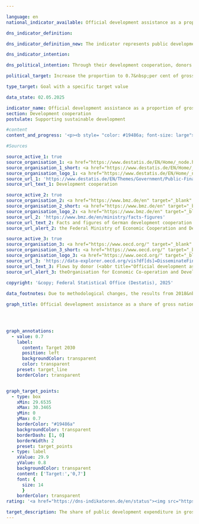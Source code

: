 ```yaml
---

language: en        
national_indicator_available: Official development assistance as a proportion of gross national income        

dns_indicator_definition:         

dns_indicator_definition_new: The indicator represents public development expenditure in relation to gross national income, the so-called <abbr title="Official development assistance" tabindex="0">ODA</abbr> ratio (in per cent). This comprises the share of official development assistance (<abbr title="Official development assistance" tabindex="0">ODA</abbr>) in relation to gross national income (<abbr title="Gross national income" tabindex="0">GNI</abbr>). Since 2018, the calculation has been based on the grant equivalent method.        

dns_indicator_intention:         

dns_political_intention: Through their development cooperation, donors contribute to reducing global poverty, alleviating humanitarian emergencies, securing peace, realising democracy, making globalisation fair and protecting the environment. In order to fulfil this responsibility, the German government is committed to the goal originally set by the United Nations General Assembly (<abbr title="United Nations" tabindex="0">UN</abbr>) in 1970&nbsp;of increasing the share of official development assistance (<abbr title="Official development assistance" tabindex="0">ODA</abbr>) in gross national income (<abbr title="Gross national income" tabindex="0">GNI</abbr>) (<abbr title="Official development assistance" tabindex="0">ODA</abbr> ratio) to 0.7&nbsp;percent.        

political_target: Increase the proportion to 0.7&nbsp;per cent of gross national income (<abbr title="Gross national income" tabindex="0">GNI</abbr>) by 2030        

type_target: Goal with a specific target value        

data_state: 02.05.2025        

indicator_name: Official development assistance as a proportion of gross national income        
section: Development cooperation        
postulate: Supporting sustainable development        

#content         
content_and_progress: '<p><b style= "color: #19486a; font-size: large">17.1&nbsp;Official development assistance as a proportion of gross national income</b><br><br>On behalf of the Federal Ministry for Economic Cooperation and Development (<abbr title="Federal Ministry for Economic Cooperation and Development" tabindex="0">BMZ</abbr>), the Federal Statistical Office of Germany compiles the development cooperation statistics from which Official Development Assistance (<abbr title="Official development assistance" tabindex="0">ODA</abbr>) is derived. Whether an expenditure can be classified as <abbr title="Official development assistance" tabindex="0">ODA</abbr> is governed by the directives of the Development Assistance Committee (<abbr title="Development Assistance Committee" tabindex="0">DAC</abbr>) of the Organisation for Economic Co-operation and Development (<abbr title="Organisation for Economic Co-operation and Development" tabindex="0">OECD</abbr>).<br><br><abbr title="Official development assistance" tabindex="0">ODA</abbr> includes public flows provided on concessional terms with the primary objective of promoting the economic and social development of developing countries. This includes, in particular, expenditure for financial and technical cooperation, humanitarian assistance, as well as contributions to development cooperation activities of multilateral institutions such as the United Nations (<abbr title="United Nations" tabindex="0">UN</abbr>), the European Union (<abbr title="European Union" tabindex="0">EU</abbr>), the World Bank Group, or regional development banks.<br><br>In addition, under certain conditions, expenditures for peace missions, debt relief, or specific in-donor country costs&nbsp;–&nbsp;such as tuition costs for students from developing countries, in-country refugee costs, or spending on development-related research&nbsp;–&nbsp;may also be recognised as <abbr title="Official development assistance" tabindex="0">ODA</abbr>.<br><br>Gross National Income (<abbr title="Gross national income" tabindex="0">GNI</abbr>) is a measure of the primary distribution of income generated by the economic activities of all residents before government redistribution through taxes, social contributions, and transfers. <abbr title="Gross national income" tabindex="0">GNI</abbr> captures all income of residents and resident economic entities, regardless of whether the income is generated domestically or from abroad. This is the key distinction from Gross Domestic Product (<abbr title="Gross domestic product" tabindex="0">GDP</abbr>), which is based on the location of production and thus follows the domestic production principle.<br><br>The list of countries eligible to receive <abbr title="Official development assistance" tabindex="0">ODA</abbr> is determined by the <abbr title="Organisation for Economic Co-operation and Development" tabindex="0">OECD</abbr>-DAC. It includes the Least Developed Countries (<abbr title="Least developed countries" tabindex="0">LDCs</abbr>) as well as other countries with low and middle per capita <abbr title="Gross national income" tabindex="0">GNI</abbr>. This list is regularly reviewed and updated; countries may be added or removed.<br><br>In 2018, the valuation method for debt instruments (loans, bonds, and debt relief) was revised: the previous net disbursement approach was replaced by the grant equivalent method. Under this method, only the grant element of an instrument&nbsp;–&nbsp;calculated based on factors such as interest rate and maturity&nbsp;–&nbsp;is counted as <abbr title="Official development assistance" tabindex="0">ODA</abbr>. One objective of this change is to enhance the comparability of loans and grants. Since 2020, the grant equivalent method has also applied to debt cancellations and reschedulings, and since 2023, to equity investments.<br><br>According to preliminary results, German <abbr title="Official development assistance" tabindex="0">ODA</abbr> in 2024&nbsp;amounted to 32.4&nbsp;billion euros, which was below the 2023&nbsp;figure of 35.1&nbsp;billion euros. The share of <abbr title="Official development assistance" tabindex="0">ODA</abbr> in Germany’s <abbr title="Gross national income" tabindex="0">GNI</abbr> in 2024&nbsp;stood at 0.67% (2023: 0.82%). The politically set target of 0.70% was exceeded in the years 2020&nbsp;to 2023, but slightly underachieved in 2024.<br><br>While <abbr title="Gross national income" tabindex="0">GNI</abbr> has more than doubled since 2010, <abbr title="Official development assistance" tabindex="0">ODA</abbr> has more than tripled over the same period.<br><br>In international comparison, Germany was again the second-largest donor in absolute terms in 2024&nbsp;–&nbsp;behind the United States and ahead of Japan. However, the <abbr title="United States" tabindex="0">US</abbr> ODA-to-<abbr title="Gross national income" tabindex="0">GNI</abbr> ratio stood at 0.22%, which was below the <abbr title="Development Assistance Committee" tabindex="0">DAC</abbr> average of 0.33%. Germany ranked fifth among the 32&nbsp;<abbr title="Development Assistance Committee" tabindex="0">DAC</abbr> member countries with a ratio of 0.67%.<br><br>According to preliminary figures, the international target of 0.70% was achieved in 2024&nbsp;by the <abbr title="Development Assistance Committee" tabindex="0">DAC</abbr> countries Norway (1.02%), Luxembourg (1.00%), Sweden (0.79%), and Denmark (0.71%).<br><br>In addition to public development cooperation, private actors&nbsp;–&nbsp;such as churches, foundations, and associations&nbsp;–&nbsp;also deploy own resources for development purposes. These include own funds (including membership fees) as well as donations. This private, non-<abbr title="Official development assistance" tabindex="0">ODA</abbr>-relevant development cooperation amounted to 1.5&nbsp;billion euros in 2023. Private direct investments in developing countries stood at 18.4&nbsp;billion euros in 2023&nbsp;(according to the status prior to Bundesbank revision).</p>'                

#Sources        

source_active_1: true
source_organisation_1: <a href="https://www.destatis.de/EN/Home/_node.html" target="_blank">Federal Statistical Office</a>
source_organisation_1_short: <a href="https://www.destatis.de/EN/Home/_node.html" target="_blank">Federal Statistical Office</a>
source_organisation_logo_1: <a href="https://www.destatis.de/EN/Home/_node.html" target="_blank"><img src="https://dns-indikatoren.de/public/OrgImgEn/destatis.png" alt="Federal Statistical Office" title=" Click here to visit the homepage of the organizationFederal Statistical Office" style="height:60px; width:148px; border:transparent"/></a>
source_url_1: 'https://www.destatis.de/EN/Themes/Government/Public-Finance/Development-Cooperation/_node.html'
source_url_text_1: Development cooperation

source_active_2: true
source_organisation_2: <a href="https://www.bmz.de/en" target="_blank" onclick="return confirm_alert('the Federal Ministry of Economic Cooperation and Development', 'En')">Federal Ministry of Economic Cooperation and Development</a>
source_organisation_2_short: <a href="https://www.bmz.de/en" target="_blank" onclick="return confirm_alert('the Federal Ministry of Economic Cooperation and Development', 'En')">Federal Ministry of Economic Cooperation and Development</a>
source_organisation_logo_2: <a href="https://www.bmz.de/en" target="_blank" onclick="return confirm_alert('the Federal Ministry of Economic Cooperation and Development', 'En')"><img src="https://dns-indikatoren.de/public/OrgImgEn/bmz.png" alt="Federal Ministry of Economic Cooperation and Development" title=" Click here to visit the homepage of the organizationFederal Ministry of Economic Cooperation and Development" style="height:60px; width:148px; border:transparent"/></a>
source_url_2: 'https://www.bmz.de/en/ministry/facts-figures'
source_url_text_2: Facts and figures of German development cooperation
source_url_alert_2: the Federal Ministry of Economic Cooperation and Development

source_active_3: true
source_organisation_3: <a href="https://www.oecd.org/" target="_blank" onclick="return confirm_alert('theOrganisation for Economic Co-operation and Development', 'En')">Organisation for Economic Co-operation and Development</a>
source_organisation_3_short: <a href="https://www.oecd.org/" target="_blank" onclick="return confirm_alert('theOrganisation for Economic Co-operation and Development', 'En')">Organisation for Economic Co-operation and Development</a>
source_organisation_logo_3: <a href="https://www.oecd.org/" target="_blank" onclick="return confirm_alert('theOrganisation for Economic Co-operation and Development', 'En')"><img src="https://dns-indikatoren.de/public/OrgImgEn/oecd.png" alt="Organisation for Economic Co-operation and Development" title=" Click here to visit the homepage of the organizationOrganisation for Economic Co-operation and Development" style="height:60px; width:148px; border:transparent"/></a>
source_url_3: 'https://data-explorer.oecd.org/vis?df[ds]=DisseminateFinalDMZ&df[id]=DSD_DAC1%40DF_DAC1&df[ag]=OECD.DCD.FSD&df[vs]=1.1&pd=%2C&dq=DEU...1140%2B1160..Q%2BV.&ly[rw]=MEASURE&ly[cl]=TIME_PERIOD&to[TIME_PERIOD]=false&lo=10&lom=LASTNPERIODS&vw=tb'
source_url_text_3: Flows by donor (<abbr title="Official development assistance" tabindex="0">ODA</abbr> + OOF + Private)
source_url_alert_3: theOrganisation for Economic Co-operation and Development
        
copyright: '&copy; Federal Statistical Office (Destatis), 2025'        

data_footnotes: Due to methodological changes, the results from 2018&nbsp;are only comparable with previous years to a limited extent. Up to 2017, the calculation was based on the gross-net principle; from 2018, the grant-equivalent method was used.<br>• 2022&nbsp;revised data.<br>• 2023&nbsp;provisional data.        

graph_title: Official development assistance as a share of gross national income        

        


graph_annotations:
  - value: 0.7
    label:
      content: Target 2030
      position: left
      backgroundColor: transparent
      color: transparent
    preset: target_line
    borderColor: transparent        


graph_target_points:
  - type: box
    xMin: 29.6535
    xMax: 30.3465
    yMin: 0
    yMax: 0.7
    borderColor: "#19486a"
    backgroundColor: transparent
    borderDash: [1, 0]
    borderWidth: 2
    preset: target_points
  - type: label
    xValue: 29.9
    yValue: 0.8
    backgroundColor: transparent
    content: ['Target:','0,7']
    font: {
      size: 14
      }
    borderColor: transparent                        
rating: '<a href="https://dns-indikatoren.de/en/status"><img src="https://sdg-indikatoren.de/public/Wettersymbole/Sonne.png" title="If the trend from 2024 had continued, the target value would have been reached or missed by less than 5% of the difference between the target value and the value at that time." alt="Weathersymbol: Sun"/></a>'        

target_description: The share of public development expenditure in gross national income is to be increased to at least 0.7&nbsp;per cent by 2030.<br><br>Based on the target formulation, the politically defined target value of indicator 17.1&nbsp;was exceeded for the first time in 2021. Since then, the aim has been to maintain the target value every year and to show no deterioration on average over the last six years. Both of these requirements were met in 2024, meaning that indicator 17.1&nbsp;is rated as "Sun" for 2024.        
---
```


